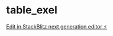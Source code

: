 # table_exel

[Edit in StackBlitz next generation editor ⚡️](https://stackblitz.com/~/github.com/NikitaHub-gru/table_exel)